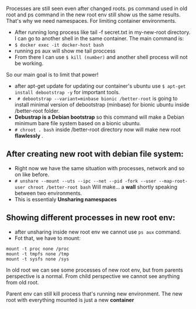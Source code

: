Processes are still seen even after changed roots. ps command used in old root and ps command in the new root env still show us the same results. 
That's why we need namespaces. For limiting container environments.

- After running long process like tail -f secret.txt in my-new-root directory. I can go to another shell in the same container. The main command is:
- `$ docker exec -it docker-host bash`
- running ps aux will show me tail proccess
- From there I can use `$ kill (number)` and another shell process will not be working. 

So our main goal is to limit that power!
- after apt-get update for updating our container's ubuntu use `$ apt-get install debootstrap -y` for important tools. 
- ` # debootstrap --variant=minbase bionic /better-root` is going to install minimal version of debootstrap (minbase) for bionic ubuntu inside /better-root folder.
- <b>Debustrap is a Debian bootstrap</b> so this command will make a  Debian minimum bare file system based on a bionic ubuntu.
- `# chroot . bash` inside /better-root directory now will make new root <b> flawlessly </b>.

## After creating new root with debian file system:
- Right now we have the same situation with processes, network and so on like before. 
- `# unshare --mount --uts --ipc --net --pid -fork --user --map-root-user chroot /better-root bash` Will make... a <b>wall</b> shortly speaking between two environments.
- This is essentialy <b> Unsharing namespaces </b>

## Showing different processes in new root env:
- after unsharing inside new root env we cannot use `ps aux` command.
- Fot that, we have to mount:

`mount -t proc none /proc` \
`mount -t tmpfs none /tmp` \
`mount -t sysfs none /sys` 

In old root we can see some processes of new root env, but from parents perspective is a normal. From child perspective we cannot see anything from old root.

Parent env can still kill process that's running new environment. The new root with everything mounted is just a new <b>container</b>